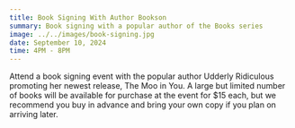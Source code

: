 ```yaml
---
title: Book Signing With Author Bookson
summary: Book signing with a popular author of the Books series
image: ../../images/book-signing.jpg
date: September 10, 2024 
time: 4PM - 8PM
---
```

Attend a book signing event with the popular author Udderly Ridiculous promoting her newest release, The Moo in You. A large but limited number of books will be available for purchase at the event for $15 each, but we recommend you buy in advance and bring your own copy if you plan on arriving later.